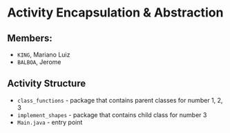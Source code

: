 
# Activity Encapsulation & Abstraction

## Members: 
- `KING`, Mariano Luiz
- `BALBOA`, Jerome

## Activity Structure

- `class_functions` - package that contains parent classes for number 1, 2, 3
- `implement_shapes` - package that contains child class for number 3
- `Main.java` - entry point